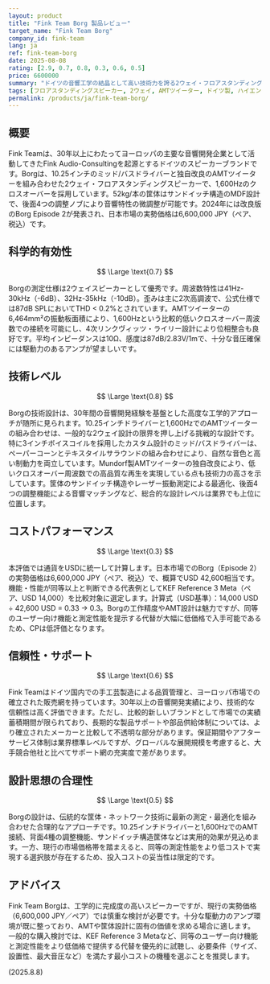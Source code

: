 ```yaml
---
layout: product
title: "Fink Team Borg 製品レビュー"
target_name: "Fink Team Borg"
company_id: fink-team
lang: ja
ref: fink-team-borg
date: 2025-08-08
rating: [2.9, 0.7, 0.8, 0.3, 0.6, 0.5]
price: 6600000
summary: "ドイツの音響工学の結晶として高い技術力を誇る2ウェイ・フロアスタンディングスピーカー。仕様は先進的だが、日本市場での実勢価格（Borg Episode 2: 6,600,000 JPY／ペア）を考慮すると、同等以上の性能をより低コストで得られる選択肢が存在し、コストパフォーマンス評価は低めとなっている。"
tags: [フロアスタンディングスピーカー, 2ウェイ, AMTツイーター, ドイツ製, ハイエンド]
permalink: /products/ja/fink-team-borg/
---
```


## 概要

Fink Teamは、30年以上にわたってヨーロッパの主要な音響開発企業として活動してきたFink Audio-Consultingを起源とするドイツのスピーカーブランドです。Borgは、10.25インチのミッド/バスドライバーと独自改良のAMTツイーターを組み合わせた2ウェイ・フロアスタンディングスピーカーで、1,600Hzのクロスオーバーを採用しています。52kg/本の筐体はサンドイッチ構造のMDF設計で、後面4つの調整ノブにより音響特性の微調整が可能です。2024年には改良版のBorg Episode 2が発表され、日本市場の実勢価格は6,600,000 JPY（ペア、税込）です。

## 科学的有効性

$$ \Large \text{0.7} $$

Borgの測定仕様は2ウェイスピーカーとして優秀です。周波数特性は41Hz-30kHz（-6dB）、32Hz-35kHz（-10dB）。歪みは主に2次高調波で、公式仕様では87dB SPLにおいてTHD < 0.2%とされています。AMTツイーターの6,464mm²の振動板面積により、1,600Hzという比較的低いクロスオーバー周波数での接続を可能にし、4次リンクヴィッツ・ライリー設計により位相整合も良好です。平均インピーダンスは10Ω、感度は87dB/2.83V/1mで、十分な音圧確保には駆動力のあるアンプが望ましいです。

## 技術レベル

$$ \Large \text{0.8} $$

Borgの技術設計は、30年間の音響開発経験を基盤とした高度な工学的アプローチが随所に見られます。10.25インチドライバーと1,600HzでのAMTツイーターの組み合わせは、一般的な2ウェイ設計の限界を押し上げる挑戦的な設計です。特に3インチボイスコイルを採用したカスタム設計のミッド/バスドライバーは、ペーパーコーンとテキスタイルサラウンドの組み合わせにより、自然な音色と高い制動力を両立しています。Mundorf製AMTツイーターの独自改良により、低いクロスオーバー周波数での高品質な再生を実現している点も技術力の高さを示しています。筐体のサンドイッチ構造やレーザー振動測定による最適化、後面4つの調整機能による音響マッチングなど、総合的な設計レベルは業界でも上位に位置します。

## コストパフォーマンス

$$ \Large \text{0.3} $$

本評価では通貨をUSDに統一して計算します。日本市場でのBorg（Episode 2）の実勢価格は6,600,000 JPY（ペア、税込）で、概算でUSD 42,600相当です。機能・性能が同等以上と判断できる代表例としてKEF Reference 3 Meta（ペア、USD 14,000）を比較対象に選定します。計算式（USD基準）：14,000 USD ÷ 42,600 USD = 0.33 → 0.3。Borgの工作精度やAMT設計は魅力ですが、同等のユーザー向け機能と測定性能を提示する代替が大幅に低価格で入手可能であるため、CPは低評価となります。

## 信頼性・サポート

$$ \Large \text{0.6} $$

Fink Teamはドイツ国内での手工芸製造による品質管理と、ヨーロッパ市場での確立された販売網を持っています。30年以上の音響開発実績により、技術的な信頼性は高く評価できます。ただし、比較的新しいブランドとして市場での実績蓄積期間が限られており、長期的な製品サポートや部品供給体制については、より確立されたメーカーと比較して不透明な部分があります。保証期間やアフターサービス体制は業界標準レベルですが、グローバルな展開規模を考慮すると、大手競合他社と比べてサポート網の充実度で差があります。

## 設計思想の合理性

$$ \Large \text{0.5} $$

Borgの設計は、伝統的な筐体・ネットワーク技術に最新の測定・最適化を組み合わせた合理的なアプローチです。10.25インチドライバーと1,600HzでのAMT接続、背面4種の調整機能、サンドイッチ構造筐体などは実用的効果が見込めます。一方、現行の市場価格帯を踏まえると、同等の測定性能をより低コストで実現する選択肢が存在するため、投入コストの妥当性は限定的です。

## アドバイス

Fink Team Borgは、工学的に完成度の高いスピーカーですが、現行の実勢価格（6,600,000 JPY／ペア）では慎重な検討が必要です。十分な駆動力のアンプ環境が既に整っており、AMTや筐体設計に固有の価値を求める場合に適します。一般的な購入検討では、KEF Reference 3 Metaなど、同等のユーザー向け機能と測定性能をより低価格で提供する代替を優先的に試聴し、必要条件（サイズ、設置性、最大音圧など）を満たす最小コストの機種を選ぶことを推奨します。

(2025.8.8)
